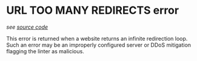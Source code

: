 # URL TOO MANY REDIRECTS error

*see [source code](https://github.com/3top1a/biotools-linter/blob/main/linter/rules/url.py#L128)*

This error is returned when a website returns an infinite redirection loop. Such an error may be an improperly configured server or DDoS mitigation flagging the linter as malicious.
